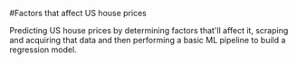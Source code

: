 #Factors that affect US house prices 

Predicting US house prices by determining factors that'll affect it, scraping and acquiring that data and then performing a basic ML pipeline to build a regression model.
